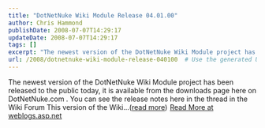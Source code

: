 ```yaml
---
title: "DotNetNuke Wiki Module Release 04.01.00"
author: Chris Hammond
publishDate: 2008-07-07T14:29:17
updateDate: 2008-07-07T14:29:17
tags: []
excerpt: "The newest version of the DotNetNuke Wiki Module project has been released to the public today, it is available from the downloads page here on DotNetNuke.com . You can see the release notes here in the thread in the Wiki Forum This version of the Wiki...(read more)"
url: /2008/dotnetnuke-wiki-module-release-040100  # Use the generated URL with year
---
```

The newest version of the DotNetNuke Wiki Module project has been released to the public today, it is available from the downloads page here on DotNetNuke.com . You can see the release notes here in the thread in the Wiki Forum This version of the Wiki...(<a href="https://weblogs.asp.net/christoc/archive/2008/07/07/dotnetnuke-wiki-module-release-04-01-00.aspx">read more</a>)<img src="https://weblogs.asp.net/aggbug.aspx?PostID=6372647" width="1" height="1"> <a href="https://weblogs.asp.net/christoc/archive/2008/07/07/dotnetnuke-wiki-module-release-04-01-00.aspx">Read More at weblogs.asp.net</a>
